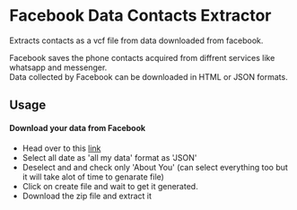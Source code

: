 # Facebook Data Contacts Extractor

Extracts contacts as a vcf file from data downloaded from facebook.

Facebook saves the phone contacts acquired from diffrent services like whatsapp and messenger.\
Data collected by Facebook can be downloaded in HTML or JSON formats.

## Usage 

#### Download your data from Facebook 

* Head over to this [link](https://www.facebook.com/dyi/?referrer=yfi_settings)
* Select all date as 'all my data' format as 'JSON'
* Deselect and and check only 'About You' (can select everything too but it will take alot of time to genarate file)
* Click on create file and wait to get it generated.
* Download the zip file and extract it 




